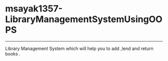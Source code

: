 # msayak1357-LibraryManagementSystemUsingOOPS

------------------------------------
Library Management System which will help you to add ,lend and return books . 
